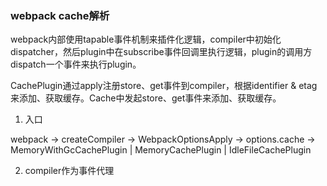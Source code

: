 ### webpack cache解析

webpack内部使用tapable事件机制来插件化逻辑，compiler中初始化dispatcher，然后plugin中在subscribe事件回调里执行逻辑，plugin的调用方dispatch一个事件来执行plugin。

CachePlugin通过apply注册store、get事件到compiler，根据identifier & etag来添加、获取缓存。Cache中发起store、get事件来添加、获取缓存。

1. 入口

webpack -> createCompiler -> WebpackOptionsApply -> options.cache
-> MemoryWithGcCachePlugin | MemoryCachePlugin | IdleFileCachePlugin

2. compiler作为事件代理